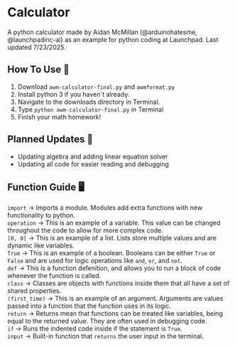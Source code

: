 # Calculator

A python calculator made by Aidan McMillan (@arduinohatesme, @launchpadinc-ai) as an example for python coding at Launchpad. Last updated 7/23/2025.

## How To Use 🤔

1. Download `awm-calculator-final.py` and `awmformat.py`
2. Install python 3 if you haven`t already.
3. Navigate to the downloads directory in Terminal.
4. Type `python awm-calculator-final.py` in Terminal
5. Finish your math homework!

## Planned Updates 🧠

- Updating algebra and adding linear equation solver
- Updating all code for easier reading and debugging

## Function Guide 🖥️

`import`       -> Imports a module. Modules add extra functions with new functionality to python. \
`operation`    -> This is an example of a variable. This value can be changed throughout the code to allow for more complex code. \
`[0, 0]`       -> This is an example of a list. Lists store multiple values and are dynamic like variables. \
`True`         -> This is an example of a boolean. Booleans can be either `True` or `False` and are used for logic operations like `and`, `or`, and `not`. \
`def`          -> This is a function defenition, and allows you to run a block of code whenever the function is called. \
`class`        -> Classes are objects with functions inside them that all have a set of shared properties. \
`(first_time)` -> This is an example of an argument. Arguments are values passed into a function that the function uses in its logic. \
`return`       -> Returns mean that functions can be treated like variables, being equal to the returned value. They are often used in debugging code. \
`if`           -> Runs the indented code inside if the statement is `True`. \
`input`        -> Built-in function that `returns` the user input in the terminal.
